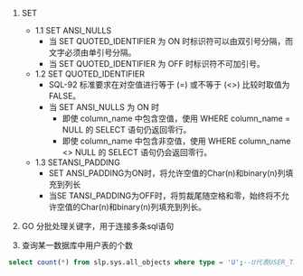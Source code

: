 1. SET
    + 1.1 SET ANSI_NULLS 
      + 当 SET QUOTED_IDENTIFIER 为 ON 时标识符可以由双引号分隔，而文字必须由单引号分隔。
      + 当 SET QUOTED_IDENTIFIER 为 OFF 时标识符不可加引号。
    + 1.2 SET QUOTED_IDENTIFIER
      + SQL-92 标准要求在对空值进行等于 (=) 或不等于 (<>) 比较时取值为 FALSE。
      + 当 SET ANSI_NULLS 为 ON 时
        + 即使 column_name 中包含空值，使用 WHERE column_name = NULL 的 SELECT 语句仍返回零行。
        + 即使 column_name 中包含非空值，使用 WHERE column_name <> NULL 的 SELECT 语句仍会返回零行。
    + 1.3 SETANSI_PADDING
        + SET ANSI_PADDING为ON时，将允许空值的Char(n)和binary(n)列填充到列长
        + 当SE TANSI_PADDING为OFF时，将剪裁尾随空格和零，始终将不允许空值的Char(n)和binary(n)列填充到列长。
2. GO
 分批处理关键字，用于连接多条sql语句
 
3. 查询某一数据库中用户表的个数
```sql
select count(*) from slp.sys.all_objects where type = 'U';--U代表USER_TABLE
```
